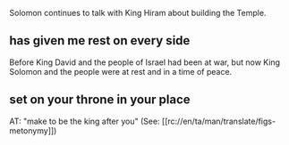 Solomon continues to talk with King Hiram about building the Temple.

## has given me rest on every side ##

Before King David and the people of Israel had been at war, but now King Solomon and the people were at rest and in a time of peace.

## set on your throne in your place ##

AT: "make to be the king after you" (See: [[rc://en/ta/man/translate/figs-metonymy]])